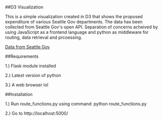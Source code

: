 ##D3 Visualization

This is a simple visualization created in D3 that shows the proposed expenditure of various Seattle Gov departments. The data has been collected from Seattle Gov's open API. Separation of concerns acheived by using JavaScript as a frontend language and python as middleware for routing, data retrieval and prcoessing.

[Data from Seattle Gov](https://data.seattle.gov/browse)

##Requirements

1.) Flask module installed

2.) Latest version of python

3.) A web browser lol

##Installation

1.) Run route_functions.py using command:
	python route_functions.py
	
2.) Go to http://localhost:5000/ 	
